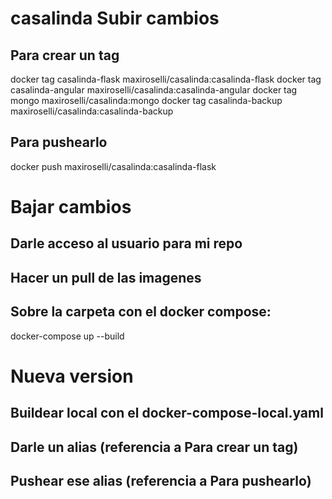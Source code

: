 # casalinda Subir cambios

## Para crear un tag 
docker tag casalinda-flask maxiroselli/casalinda:casalinda-flask
docker tag casalinda-angular maxiroselli/casalinda:casalinda-angular
docker tag mongo maxiroselli/casalinda:mongo
docker tag casalinda-backup maxiroselli/casalinda:casalinda-backup

## Para pushearlo
docker push maxiroselli/casalinda:casalinda-flask


# Bajar cambios

## Darle acceso al usuario para mi repo
## Hacer un pull de las imagenes
## Sobre la carpeta con el docker compose:
docker-compose up --build 




# Nueva version
## Buildear local con el docker-compose-local.yaml
## Darle un alias (referencia a Para crear un tag)
## Pushear ese alias (referencia a Para pushearlo)